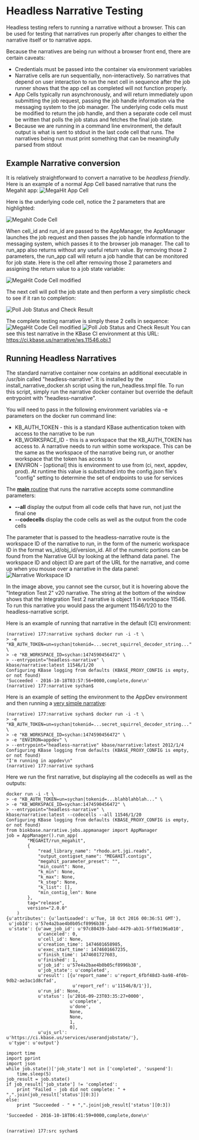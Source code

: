 # Headless Narrative Testing

Headless testing refers to running a narrative without a browser. This can be used for
testing that narratives run properly after changes to either the narrative itself
or to narrative apps.

Because the narratives are being run without a browser front end, there are certain
caveats:

* Credentials must be passed into the container via environment variables
* Narrative cells are run sequentially, non-interactively. So narratives that depend
on user interaction to run the next cell in sequence after the job runner shows that
the app cell as completed will not function properly.
* App Cells typically run asynchronously, and will return immediately upon submitting
the job request, passing the job handle information via the messaging system to the
job manager. The underlying code cells must be modified to return the job handle,
and then a separate code cell must be written that polls the job status and fetches
the final job state.
* Because we are running in a command line environment, the default output is what
is sent to stdout in the last code cell that runs. The narratives being run must
print something that can be meaningfully parsed from stdout

## Example Narrative conversion

It is relatively straightforward to convert a narrative to be _headless friendly_. Here
is an example of a normal App Cell based narrative that runs the Megahit app:
![MegaHit App Cell](../images/MegaHitAppCell.png)

Here is the underlying code cell, notice the 2 parameters that are highlighted:

![Megahit Code Cell](../images/MegaHitCodeCell.png)

When cell_id and run_id are passed to the AppManager, the AppManager launches the job
request and then passes the job handle information to the messaging system, which passes
it to the browser job manager. The call to run_app also returns without any useful
return value. By removing those 2 parameters, the run_app call will return a job handle
that can be monitored for job state. Here is the cell after removing those 2 parameters
and assigning the return value to a job state variable:

![MegaHit Code Cell modified](../images/MegaHitCodeCell2.png)

The next cell will poll the job state and then perform a very simplistic check to see
if it ran to completion:

![Poll Job Status and Check Result](../images/PollJobStatusCodeCell.png)

The complete testing narrative is simply these 2 cells in sequence:
![MegaHit Code Cell modified](../images/MegaHitCodeCell2.png)
![Poll Job Status and Check Result](../images/PollJobStatusCodeCell.png)
You can see this test narrative in the KBase CI environment at this URL:
https://ci.kbase.us/narrative/ws.11546.obj.1

## Running Headless Narratives

The standard narrative container now contains an additional executable in /usr/bin called
"headless-narrative". It is installed by the install_narrative_docker.sh script using
the run_headless.tmpl file. To run this script, simply run the narrative docker container
but override the default entrypoint with "headless-narrative".

You will need to pass in the following environment variables via -e parameters on the
docker run command line:
* KB_AUTH_TOKEN - this is a standard KBase authentication token with access to the narrative to be run
* KB_WORKSPACE_ID - this is a workspace that the KB_AUTH_TOKEN has access to. A narrative needs to run within some
workspace. This can be the same as the workspace of the narrative being run, or another workspace that the token has access to
* ENVIRON - [optional] this is environment to use from (ci, next, appdev, prod). At runtime this
value is substituted into the config.json file's "config" setting to determine the set of endpoints
to use for services

The [__main__ routine](../../src/biokbase/narrative/exporter/run_narrative.py#L126) that runs the
narrative accepts some commandline parameters:

* **--all** display the output from all code cells that have run, not just the final one
* **--codecells** display the code cells as well as the output from the code cells

The parameter that is passed to the headless-narrative route is the workspace ID of the
narrative to run, in the form of the numeric workspace ID in the format ws_id/obj_id/version_id.
All of the numeric portions can be found from the Narrative GUI by looking at the lefthand
data panel. The workspace ID and object ID are part of the URL for the narrative, and
come up when you mouse over a narrative in the data panel:
![Narrative Workspace ID](../images/NarrativeID.png)

 In the image above, you cannot see the cursor, but it is hovering above the "Integration Test 2" v20
 narrative. The string at the bottom of the window shows that the Integration Test 2 narrative is
 object 1 in workspace 11546. To run this narrative you would pass the argument 11546/1/20 to the
 headless-narrative script.

 Here is an example of running that narrative in the default (CI) environment:
 ~~~
 (narrative) 177:narrative sychan$ docker run -i -t \
> -e "KB_AUTH_TOKEN=un=sychan|tokenid=...secret_squirrel_decoder_string..." \
> -e "KB_WORKSPACE_ID=sychan:1474590456472" \
> --entrypoint="headless-narrative" \
kbase/narrative:latest 11546/1/20
Configuring KBase logging from defaults (KBASE_PROXY_CONFIG is empty, or not found)
'Succeeded - 2016-10-18T03:57:56+0000,complete,done\n'
(narrative) 177:narrative sychan$ 
~~~

Here is an example of setting the environment to the AppDev environment and then running a
[very simple narrative](https://appdev.kbase.us/narrative/ws.2012.obj.1):
~~~
(narrative) 177:narrative sychan$ docker run -i -t \
> -e "KB_AUTH_TOKEN=un=sychan|tokenid=...secret_squirrel_decoder_string..." \
> -e "KB_WORKSPACE_ID=sychan:1474590456472" \
> -e "ENVIRON=appdev" \
> --entrypoint="headless-narrative" kbase/narrative:latest 2012/1/4
Configuring KBase logging from defaults (KBASE_PROXY_CONFIG is empty, or not found)
"I'm running in appdev\n"
(narrative) 177:narrative sychan$
~~~

Here we run the first narrative, but displaying all the codecells as well as the outputs:
~~~
docker run -i -t \
> -e "KB_AUTH_TOKEN=un=sychan|tokenid=...blahblahblah..." \
> -e "KB_WORKSPACE_ID=sychan:1474590456472" \
> --entrypoint="headless-narrative" \
kbase/narrative:latest --codecells --all 11546/1/20
Configuring KBase logging from defaults (KBASE_PROXY_CONFIG is empty, or not found)
from biokbase.narrative.jobs.appmanager import AppManager
job = AppManager().run_app(
        "MEGAHIT/run_megahit",
        {
            "read_library_name": "rhodo.art.jgi.reads",
            "output_contigset_name": "MEGAHIT.contigs",
            "megahit_parameter_preset": "",
            "min_count": None,
            "k_min": None,
            "k_max": None,
            "k_step": None,
            "k_list": [],
            "min_contig_len": None
        },
        tag="release",
        version="2.0.0"
    )
{u'attributes': {u'lastLoaded': u'Tue, 18 Oct 2016 00:36:51 GMT'},
 u'jobId': u'57e4a2bae4b0b05cf8996b38',
 u'state': {u'awe_job_id': u'97c80439-3abd-4479-ab31-5ffb0196a010',
            u'canceled': 0,
            u'cell_id': None,
            u'creation_time': 1474601658985,
            u'exec_start_time': 1474601667235,
            u'finish_time': 1474601727603,
            u'finished': 1,
            u'job_id': u'57e4a2bae4b0b05cf8996b38',
            u'job_state': u'completed',
            u'result': [{u'report_name': u'report_6fbf48d3-ba98-4f0b-9db2-ae3ac1d8cfad',
                         u'report_ref': u'11546/8/1'}],
            u'run_id': None,
            u'status': [u'2016-09-23T03:35:27+0000',
                        u'complete',
                        u'done',
                        None,
                        None,
                        1,
                        0],
            u'ujs_url': u'https://ci.kbase.us/services/userandjobstate/'},
 u'type': u'output'}

import time
import pprint
import json
while job.state()['job_state'] not in ['completed', 'suspend']:
    time.sleep(5)
job_result = job.state()
if job_result['job_state'] != 'completed':
    print "Failed - job did not complete: " + ",".join(job_result['status'][0:3])
else:
    print "Succeeded - " + ",".join(job_result['status'][0:3])

'Succeeded - 2016-10-18T06:41:59+0000,complete,done\n'


(narrative) 177:src sychan$ 
~~~

